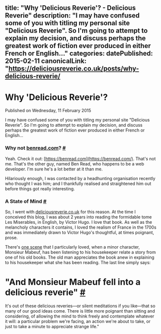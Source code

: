 title: "Why 'Delicious Reverie'? - Delicious Reverie"
description: "I may have confused some of you with titling my personal site "Delicious Reverie". So I'm going to attempt to explain my decision, and discuss perhaps the greatest work of fiction ever produced in either French or English..."
categories:
datePublished: 2015-02-11
canonicalLink: "https://deliciousreverie.co.uk/posts/why-delicious-reverie/
---
# Why 'Delicious Reverie'?

Published on Wednesday, 11 February 2015

I may have confused some of you with titling my personal site "Delicious Reverie". So I'm going to attempt to explain my decision, and discuss perhaps the greatest work of fiction ever produced in either French or English...

### Why not [benread.com](http://benread.com/)? [#](https://deliciousreverie.co.uk/posts/why-delicious-reverie/#why-not-benread.com)

Yeah. Check it out: [https://benread.com](https://benread.com/). That's not me. That's the other guy, named Ben Read, who happens to be a web developer. I'm sure he's a lot better at it than me.

Hilariously enough, I was contacted by a headhunting organisation recently who thought I was him; and I thankfully realised and straightened him out before things got really interesting.

### A State of Mind [#](https://deliciousreverie.co.uk/posts/why-delicious-reverie/#a-state-of-mind)

So, I went with [deliciousreverie.co.uk](http://deliciousreverie.co.uk/) for this reason. At the time I conceived this blog, I was about 2 years into reading the formidable tome Les Miserables, in English, by Victor Hugo. I love that book. As well as the melancholy characters it contains, I loved the realism of France in the 1700s and was immediately drawn to Victor Hugo's thoughtful, at times poignant, prose.

There's [one scene](https://books.google.co.uk/books?id=CNTT12PLXeEC&lpg=PP1&dq=les%20miserables%20victor%20hugo&pg=PA599#v=onepage&q=les%20miserables%20victor%20hugo&f=false) that I particularly loved, when a minor character, Monsieur Mabeuf, has been listening to his housekeeper relate a story from one of his old books. The old man appreciates the book anew in explaining to his housekeeper what she has been reading. The last line simply says:

# "And Monsieur Mabeuf fell into a delicious reverie" [#](https://deliciousreverie.co.uk/posts/why-delicious-reverie/#%22and-monsieur-mabeuf-fell-into-a-delicious-reverie%22)

It's out of these delicious reveries—or silent meditations if you like—that so many of our good ideas come. There is little more poignant than sitting and considering, of allowing the mind to think freely and contemplate whatever it will: a particular problem we're facing, an action we're about to take, or just to take a minute to appreciate strange life."